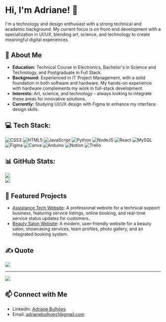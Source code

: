 # Hi, I'm Adriane! 👋

I'm a technology and design enthusiast with a strong technical and academic background. My current focus is on front-end development with a specialization in UI/UX, blending art, science, and technology to create meaningful digital experiences.

## 🚀 About Me
- **Education:** Technical Course in Electronics, Bachelor's in Science and Technology, and Postgraduate in Full Stack.
- **Background:** Experienced in IT Project Management, with a solid foundation in both software and hardware. My hands-on experience with hardware complements my work in full-stack development.
- **Interests:** Art, science, and technology – always looking to integrate these areas for innovative solutions.
- **Currently:** Studying UI/UX design with Figma to enhance my interface design skills.

## 💻 Tech Stack:
![CSS3](https://img.shields.io/badge/css3-%231572B6.svg?style=flat&logo=css3&logoColor=white) ![HTML5](https://img.shields.io/badge/html5-%23E34F26.svg?style=flat&logo=html5&logoColor=white) ![JavaScript](https://img.shields.io/badge/javascript-%23323330.svg?style=flat&logo=javascript&logoColor=%23F7DF1E) ![Python](https://img.shields.io/badge/python-3670A0?style=flat&logo=python&logoColor=ffdd54) ![NodeJS](https://img.shields.io/badge/node.js-6DA55F?style=flat&logo=node.js&logoColor=white) ![React](https://img.shields.io/badge/react-%2320232a.svg?style=flat&logo=react&logoColor=%2361DAFB) ![MySQL](https://img.shields.io/badge/mysql-4479A1.svg?style=flat&logo=mysql&logoColor=white) ![Figma](https://img.shields.io/badge/figma-%23F24E1E.svg?style=flat&logo=figma&logoColor=white) ![Canva](https://img.shields.io/badge/Canva-%2300C4CC.svg?style=flat&logo=Canva&logoColor=white) ![Arduino](https://img.shields.io/badge/-Arduino-00979D?style=flat&logo=Arduino&logoColor=white) ![Notion](https://img.shields.io/badge/Notion-%23000000.svg?style=flat&logo=notion&logoColor=white) ![Trello](https://img.shields.io/badge/Trello-%23026AA7.svg?style=flat&logo=Trello&logoColor=white)
## 📊 GitHub Stats:
![](https://github-readme-stats.vercel.app/api?username=Adriane&theme=shadow_green&hide_border=false&include_all_commits=false&count_private=false)<br/>
![](https://github-readme-streak-stats.herokuapp.com/?user=Adriane&theme=shadow_green&hide_border=false)<br/>



## 🌟 Featured Projects
- [Assistance Tech Website](link): A professional website for a technical support business, featuring service listings, online booking, and real-time service status updates for customers.
- [Beauty Salon Website](link): A modern, user-friendly website for a beauty salon, showcasing services, team profiles, photo gallery, and an integrated booking system.

## ✍️ Quote
![](https://quotes-github-readme.vercel.app/api?type=horizontal&theme=merko)

---
[![](https://visitcount.itsvg.in/api?id=Adriane&icon=5&color=3)](https://visitcount.itsvg.in)

## 📫 Connect with Me
- LinkedIn: [Adriane Bulhões](https://ie.linkedin.com/in/adriane-bulh%C3%B5es-08200917a?original_referer=https%3A%2F%2Fwww.linkedin.com%2F)
- Email: adrianebulhoes1@gmail.com
